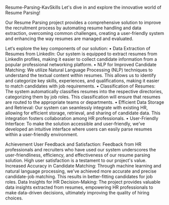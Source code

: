 Resume-Parsing-KavSkills
Let's dive in and explore the innovative world of Resume Parsing!

Our Resume Parsing project provides a comprehensive solution to improve the recruitment process by automating resume handling and data extraction, overcoming common challenges, creating a user-friendly system and enhancing the way resumes are managed and evaluated. 

Let‘s explore the key components of our solution:
•	Data Extraction of Resumes from LinkedIn: Our system is equipped to extract resumes from LinkedIn profiles, making it easier to collect candidate information from a popular professional networking platform.
•	NLP for Improved Candidate Matching: We utilize Natural Language Processing (NLP) techniques to understand the textual content within resumes. This allows us to identify and categorize key skills, experiences, and qualifications, making it easier to match candidates with job requirements.
•	Classification of Resumes: The system automatically classifies resumes into the respective directories, categorizing them by job roles. This classification will ensure that resumes are routed to the appropriate teams or departments.
•	Efficient Data Storage and Retrieval: Our system can seamlessly integrate with existing HR, allowing for efficient storage, retrieval, and sharing of candidate data. This integration fosters collaboration among HR professionals.
•	User-Friendly Interface: To make the solution accessible and user-friendly, we've developed an intuitive interface where users can easily parse resumes within a user-friendly environment.

Achievement
User Feedback and Satisfaction: Feedback from HR professionals and recruiters who have used our system underscores the user-friendliness, efficiency, and effectiveness of our resume parsing solution. High user satisfaction is a testament to our project's value. 
Increased Accuracy in Candidate Matching: Through machine learning and natural language processing, we've achieved more accurate and precise candidate-job matching. This results in better-fitting candidates for job roles. 
Data Insights for HR Decision-Making: The project provides valuable data insights extracted from resumes, empowering HR professionals to make data-driven decisions, ultimately improving the quality of hiring choices.




